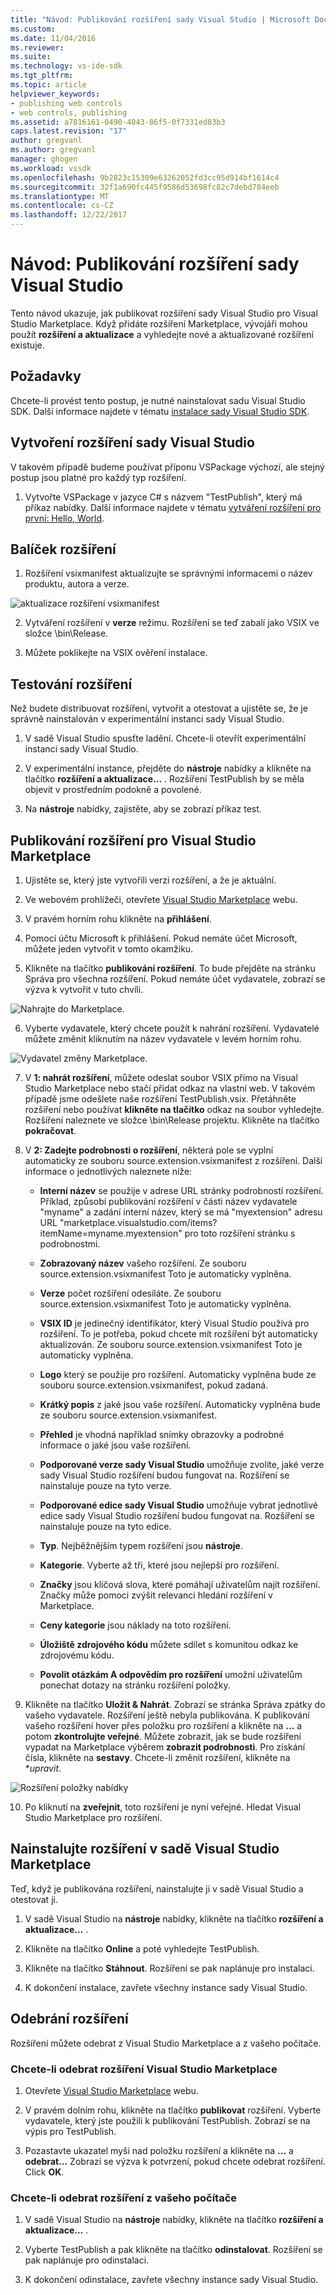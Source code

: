 ```yaml
---
title: "Návod: Publikování rozšíření sady Visual Studio | Microsoft Docs"
ms.custom: 
ms.date: 11/04/2016
ms.reviewer: 
ms.suite: 
ms.technology: vs-ide-sdk
ms.tgt_pltfrm: 
ms.topic: article
helpviewer_keywords:
- publishing web controls
- web controls, publishing
ms.assetid: a7816161-0490-4043-86f5-0f7331ed83b3
caps.latest.revision: "17"
author: gregvanl
ms.author: gregvanl
manager: ghogen
ms.workload: vssdk
ms.openlocfilehash: 9b2823c15309e63262052fd3cc95d914bf1614c4
ms.sourcegitcommit: 32f1a690fc445f9586d53698fc82c7debd784eeb
ms.translationtype: MT
ms.contentlocale: cs-CZ
ms.lasthandoff: 12/22/2017
---
```

# <a name="walkthrough-publishing-a-visual-studio-extension"></a>Návod: Publikování rozšíření sady Visual Studio

Tento návod ukazuje, jak publikovat rozšíření sady Visual Studio pro Visual Studio Marketplace. Když přidáte rozšíření Marketplace, vývojáři mohou použít **rozšíření a aktualizace** a vyhledejte nové a aktualizované rozšíření existuje.

## <a name="prerequisites"></a>Požadavky

 Chcete-li provést tento postup, je nutné nainstalovat sadu Visual Studio SDK. Další informace najdete v tématu [instalace sady Visual Studio SDK](../extensibility/installing-the-visual-studio-sdk.md).

## <a name="create-a-visual-studio-extension"></a>Vytvoření rozšíření sady Visual Studio

V takovém případě budeme používat příponu VSPackage výchozí, ale stejný postup jsou platné pro každý typ rozšíření.

1. Vytvořte VSPackage v jazyce C# s názvem "TestPublish", který má příkaz nabídky. Další informace najdete v tématu [vytváření rozšíření pro první: Hello, World](../extensibility/extensibility-hello-world.md).

## <a name="package-your-extension"></a>Balíček rozšíření

1. Rozšíření vsixmanifest aktualizujte se správnými informacemi o název produktu, autora a verze.

  ![aktualizace rozšíření vsixmanifest](media/update-extension-vsixmanifest.png)

2. Vytváření rozšíření v **verze** režimu. Rozšíření se teď zabalí jako VSIX ve složce \bin\Release.

3. Můžete poklikejte na VSIX ověření instalace.

## <a name="test-the-extension"></a>Testování rozšíření

 Než budete distribuovat rozšíření, vytvořit a otestovat a ujistěte se, že je správně nainstalován v experimentální instanci sady Visual Studio.

1. V sadě Visual Studio spusťte ladění. Chcete-li otevřít experimentální instanci sady Visual Studio.

2. V experimentální instance, přejděte do **nástroje** nabídky a klikněte na tlačítko **rozšíření a aktualizace...** . Rozšíření TestPublish by se měla objevit v prostředním podokně a povolené.

3. Na **nástroje** nabídky, zajistěte, aby se zobrazí příkaz test.

## <a name="publish-the-extension-to-the-visual-studio-marketplace"></a>Publikování rozšíření pro Visual Studio Marketplace

1. Ujistěte se, který jste vytvořili verzi rozšíření, a že je aktuální.

2. Ve webovém prohlížeči, otevřete [Visual Studio Marketplace](https://marketplace.visualstudio.com/vs) webu.

3. V pravém horním rohu klikněte na **přihlášení**.

4. Pomocí účtu Microsoft k přihlášení. Pokud nemáte účet Microsoft, můžete jeden vytvořit v tomto okamžiku.

5. Klikněte na tlačítko **publikování rozšíření**.  To bude přejděte na stránku Správa pro všechna rozšíření.  Pokud nemáte účet vydavatele, zobrazí se výzva k vytvořit v tuto chvíli.

  ![Nahrajte do Marketplace.](media/upload-to-marketplace.png)

6. Vyberte vydavatele, který chcete použít k nahrání rozšíření.  Vydavatelé můžete změnit kliknutím na název vydavatele v levém horním rohu.

  ![Vydavatel změny Marketplace.](media/change-marketplace-publisher.png)

7. V **1: nahrát rozšíření**, můžete odeslat soubor VSIX přímo na Visual Studio Marketplace nebo stačí přidat odkaz na vlastní web. V takovém případě jsme odešlete naše rozšíření TestPublish.vsix.  Přetáhněte rozšíření nebo používat **klikněte na tlačítko** odkaz na soubor vyhledejte.  Rozšíření naleznete ve složce \bin\Release projektu.  Klikněte na tlačítko **pokračovat**.

8. V **2: Zadejte podrobnosti o rozšíření**, některá pole se vyplní automaticky ze souboru source.extension.vsixmanifest z rozšíření.  Další informace o jednotlivých naleznete níže:

    * **Interní název** se použije v adrese URL stránky podrobností rozšíření. Příklad, způsobí publikování rozšíření v části název vydavatele "myname" a zadání interní název, který se má "myextension" adresu URL "marketplace.visualstudio\.com/items?itemName=myname.myextension" pro toto rozšíření stránku s podrobnostmi.
    
    * **Zobrazovaný název** vašeho rozšíření.  Ze souboru source.extension.vsixmanifest Toto je automaticky vyplněna.
   
    * **Verze** počet rozšíření odesíláte.  Ze souboru source.extension.vsixmanifest Toto je automaticky vyplněna.
    
    * **VSIX ID** je jedinečný identifikátor, který Visual Studio používá pro rozšíření.  To je potřeba, pokud chcete mít rozšíření být automaticky aktualizován.  Ze souboru source.extension.vsixmanifest Toto je automaticky vyplněna.
    
    * **Logo** který se použije pro rozšíření.  Automaticky vyplněna bude ze souboru source.extension.vsixmanifest, pokud zadaná.
    
    * **Krátký popis** z jaké jsou vaše rozšíření.  Automaticky vyplněna bude ze souboru source.extension.vsixmanifest.
    
    * **Přehled** je vhodná například snímky obrazovky a podrobné informace o jaké jsou vaše rozšíření.
    
    * **Podporované verze sady Visual Studio** umožňuje zvolíte, jaké verze sady Visual Studio rozšíření budou fungovat na.  Rozšíření se nainstaluje pouze na tyto verze.
    
    * **Podporované edice sady Visual Studio** umožňuje vybrat jednotlivé edice sady Visual Studio rozšíření budou fungovat na.  Rozšíření se nainstaluje pouze na tyto edice.
    
    * **Typ**.  Nejběžnějším typem rozšíření jsou **nástroje**.
    
    * **Kategorie**.  Vyberte až tři, které jsou nejlepší pro rozšíření.
    
    * **Značky** jsou klíčová slova, které pomáhají uživatelům najít rozšíření. Značky může pomoci zvýšit relevanci hledání rozšíření v Marketplace.
    
    * **Ceny kategorie** jsou náklady na toto rozšíření.
    
    * **Úložiště zdrojového kódu** můžete sdílet s komunitou odkaz ke zdrojovému kódu.
    
    * **Povolit otázkám A odpovědím pro rozšíření** umožní uživatelům ponechat dotazy na stránku rozšíření položky.

9. Klikněte na tlačítko **Uložit & Nahrát**. Zobrazí se stránka Správa zpátky do vašeho vydavatele.  Rozšíření ještě nebyla publikována.  K publikování vašeho rozšíření hover přes položku pro rozšíření a klikněte na **...**  a potom **zkontrolujte veřejné**.  Můžete zobrazit, jak se bude rozšíření vypadat na Marketplace výběrem **zobrazit podrobnosti**.  Pro získání čísla, klikněte na **sestavy**.  Chcete-li změnit rozšíření, klikněte na **upravit*.

  ![Rozšíření položky nabídky](media/extension-entry-menu.png)

10. Po kliknutí na **zveřejnit**, toto rozšíření je nyní veřejné.  Hledat Visual Studio Marketplace pro rozšíření.

## <a name="install-the-extension-from-the-visual-studio-marketplace"></a>Nainstalujte rozšíření v sadě Visual Studio Marketplace

Teď, když je publikována rozšíření, nainstalujte ji v sadě Visual Studio a otestovat ji.

1. V sadě Visual Studio na **nástroje** nabídky, klikněte na tlačítko **rozšíření a aktualizace...** .

2. Klikněte na tlačítko **Online** a poté vyhledejte TestPublish.

3. Klikněte na tlačítko **Stáhnout**. Rozšíření se pak naplánuje pro instalaci.

4. K dokončení instalace, zavřete všechny instance sady Visual Studio.

## <a name="removing-the-extension"></a>Odebrání rozšíření

Rozšíření můžete odebrat z Visual Studio Marketplace a z vašeho počítače.

### <a name="to-remove-the-extension-from-the-visual-studio-marketplace"></a>Chcete-li odebrat rozšíření Visual Studio Marketplace

1. Otevřete [Visual Studio Marketplace](https://marketplace.visualstudio.com/vs) webu.

2. V pravém dolním rohu, klikněte na tlačítko **publikovat** rozšíření.  Vyberte vydavatele, který jste použili k publikování TestPublish.  Zobrazí se na výpis pro TestPublish.

3. Pozastavte ukazatel myši nad položku rozšíření a klikněte na **...**  a **odebrat...** Zobrazí se výzva k potvrzení, pokud chcete odebrat rozšíření.  Click **OK**.

### <a name="to-remove-the-extension-from-your-computer"></a>Chcete-li odebrat rozšíření z vašeho počítače

1. V sadě Visual Studio na **nástroje** nabídky, klikněte na tlačítko **rozšíření a aktualizace...** .

2. Vyberte TestPublish a pak klikněte na tlačítko **odinstalovat**. Rozšíření se pak naplánuje pro odinstalaci.

3. K dokončení odinstalace, zavřete všechny instance sady Visual Studio.
